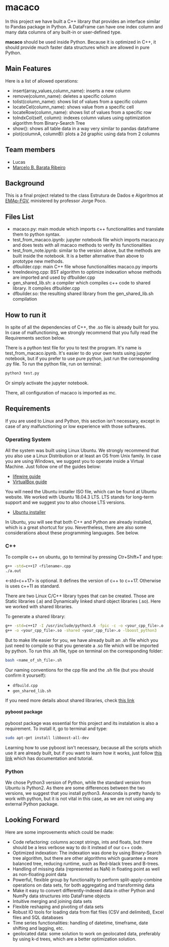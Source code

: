 # macaco
In this project we have built a C++ library that provides an interface similar to Pandas package in Python.
A DataFrame can have one index column and many data columns of any built-in or user-defined type.

**macaco** should be used inside Python. Because it is  optimized in C++, it should provide much faster data
structures which are allowed in pure Python. 

## Main Features
Here is a list of allowed operations:
* insert(array_values,column_name): inserts a new column
* remove(column_name): deletes a specific column
* tolist(column_name): shows list of values from a specific column
* locateCel(column_name): shows value from a specific cell
* locateRow(column_name): shows list of values from a specific row
* toIndxCol(self, column): indexes column values using optimization algorithm from Binary-Search Tree
* show(): shows all table data in a way very similar to pandas dataframe
* plot(columnA, columnB):  plots a 2d graphic using data from 2 columns

## Team members
* Lucas
* [Marcelo B. Barata Ribeiro](https://www.linkedin.com/in/marcelo-barata-ribeiro-213b8733/)

## Background
This is a final project related to the class Estrutura de Dados e Algoritmos at [EMAp-FGV](https://emap.fgv.br), ministered by professor Jorge Poco.

## Files List
* macaco.py: main module which imports c++ functionalities and translate them to python syntax. 
* test_from_macaco.ipynb: jupyter notebook file which imports macaco.py and does tests with all macaco methods to verify its functionalities
* test_from_note.ipynb: similar to the version above, but the methods are built inside the notebook. It is a better alternative than above to prototype new methods.
* dfbuilder.cpp: main C++ file whose functionalities macaco.py imports
* treeIndexing.cpp: BST algorithm to optimize indexation whose methods are imported and used by dfbuilder.cpp
* gen_shared_lib.sh: a compiler which compiles c++ code to shared library. It compiles dfbuilder.cpp
* dfbuilder.so: the resulting shared library from the gen_shared_lib.sh compilation

## How to run it
In spite of all the dependencies of C++, the .so file is already built for you. In case of malfunctioning, we strongly recommend that you fully read the Requirements section below.

There is a python test file for you to test the program. It's name is test_from_macaco.ipynb. It's easier to do your own tests using jupyter notebook, but if you prefer to use pure python, just run the corresponding .py file. 
To run the python file, run on terminal:
```sh
python3 test.py
```
Or simply activate the jupyter notebook.

There, all configuration of macaco is imported as mc.

## Requirements
If you are used to Linux and Python, this section isn't necessary, except in case of any malfunctioning or low experience with those softwares.

### Operating System
All the system was built using Linux Ubuntu. We strongly recommend that you also use a Linux Distribution or at least an OS from Unix family. In case you are using Windows, we suggest you to operate inside a Virtual Machine. Just follow one of the guides below:
* [lifewire guide](https://www.lifewire.com/run-ubuntu-within-windows-virtualbox-2202098)
* [VirtualBox guide](https://www.virtualbox.org/manual/ch01.html)

You will need the Ubuntu installer ISO file, which can be found at Ubuntu website. We worked with Ubuntu 18.04.3 LTS. LTS stands for long-term support and we suggest you to also choose LTS versions.
* [Ubuntu installer](https://ubuntu.com/download/desktop)

In Ubuntu, you will see that both C++ and Python are already installed, which is a great shortcut for you. Nevertheless, there are also some considerations about these programming languages. See below.

### C++

<!-- For C++ programming language, here are packages which are necessary for the program to run correctly:
* cppimport==18.11.8
* Mako==1.1.0
* MarkupSafe==1.1.1
* pybind11==2.3.0 -->

To compile c++ on ubuntu, go to terminal by pressing Ctr+Shift+T and type:
```sh
g++ -std=c++17 <filename>.cpp
./a.out
```
<-std=c++17> is optional. It defines the version of c++ to c++17. Otherwise is uses c++11 as standard.

There are two Linux C/C++ library types that can be created. Those are Static libraries (.a) and Dynamically linked shard object libraries (.so). Here we worked with shared libraries.

To generate a shared library:
```sh
g++ -std=c++17 -I /usr/include/python3.6 -fpic -c -o <your_cpp_file>.o <your_cpp_file>.cpp
g++ -o <your_cpp_file>.so -shared <your_cpp_file>.o -lboost_python3
```

But to make life easier for you, we have already built an .sh file which you just need to compile so that you generate a .so file which will be imported by python. To run this .sh file, type on terminal on the corresponding folder:
```sh
bash <name_of_sh_file>.sh
```
Our naming conventions for the cpp file and the .sh file (but you should confirm it yourself):
* `dfbuild.cpp`
* `gen_shared_lib.sh`

If you need more details about shared libraries, check [this link](https://helloacm.com/calling-c-shared-library-from-python-code-linux-version/)

#### pyboost package
pyboost package was essential for this project and its instalation is also a requirement.
To install it, go to terminal and type:
```sh
sudo apt-get install libboost-all-dev
```
Learning how to use pyboost isn't necessary, because all the scripts which use it are already built, but if you want to learn how it works, just follow [this link](https://www.boost.org/doc/libs/1_68_0/libs/python/doc/html/tutorial/index.html#tutorial.quickstart) which has documentation and tutorial.


### Python
We chose Python3 version of Python, while the standard version from Ubuntu is Python2. As there are some differences between the two versions, we suggest that you install python3. Anaconda is pretty handy to work with python, but it is not vital in this case, as we are not using any external Python package.

## Looking Forward
Here are some improvements which could be made:
* Code refactoring: columns accept strings, ints and floats, but there should be a less verbose way to do it instead of our c++ code.
* Optimized indexation: The indexation was done by using Binary-Search tree algorithm, but there are other algorithms which guarantee a more balanced tree, reducing runtime, such as Red-black trees and B-trees. 
* Handling of missing data (represented as NaN) in floating point as well as non-floating point data
* Powerful, flexible group by functionality to perform split-apply-combine operations on data sets, for both aggregating and transforming data
* Make it easy to convert differently-indexed data in other Python and NumPy data structures into DataFrame objects
* Intuitive merging and joining data sets
* Flexible reshaping and pivoting of data sets
* Robust IO tools for loading data from flat files (CSV and delimited), Excel files and SQL databases
* Time series functionalities: handling of datetime, timeframe, date shifting and lagging, etc.
* geolocated data: some solution to work on geolocated data, preferably by using k-d trees, which are a better optimization solution.